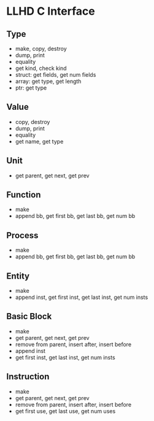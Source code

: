 LLHD C Interface
================

## Type
- make, copy, destroy
- dump, print
- equality
- get kind, check kind
- struct: get fields, get num fields
- array: get type, get length
- ptr: get type

## Value
- copy, destroy
- dump, print
- equality
- get name, get type

## Unit
- get parent, get next, get prev

## Function
- make
- append bb, get first bb, get last bb, get num bb

## Process
- make
- append bb, get first bb, get last bb, get num bb

## Entity
- make
- append inst, get first inst, get last inst, get num insts

## Basic Block
- make
- get parent, get next, get prev
- remove from parent, insert after, insert before
- append inst
- get first inst, get last inst, get num insts

## Instruction
- make
- get parent, get next, get prev
- remove from parent, insert after, insert before
- get first use, get last use, get num uses
